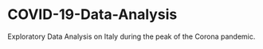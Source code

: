 # COVID-19-Data-Analysis

Exploratory Data Analysis on Italy during the peak of the Corona pandemic.

